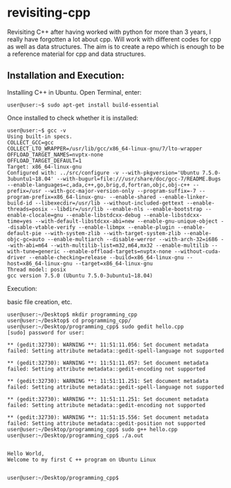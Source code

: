 # revisiting-cpp
Revisiting C++ after having worked with python for more than 3 years, I really have forgotten a lot about cpp. Will work with different codes for cpp as well as data structures. The aim is to create a repo which is enough to be a reference material for cpp and data structures.

## Installation and Execution:
Installing C++ in Ubuntu. Open Terminal, enter:
```console
user@user:~$ sudo apt-get install build-essential
```
Once installed to check whether it is installed:

```console
user@user:~$ gcc -v
Using built-in specs.
COLLECT_GCC=gcc
COLLECT_LTO_WRAPPER=/usr/lib/gcc/x86_64-linux-gnu/7/lto-wrapper
OFFLOAD_TARGET_NAMES=nvptx-none
OFFLOAD_TARGET_DEFAULT=1
Target: x86_64-linux-gnu
Configured with: ../src/configure -v --with-pkgversion='Ubuntu 7.5.0-3ubuntu1~18.04' --with-bugurl=file:///usr/share/doc/gcc-7/README.Bugs --enable-languages=c,ada,c++,go,brig,d,fortran,objc,obj-c++ --prefix=/usr --with-gcc-major-version-only --program-suffix=-7 --program-prefix=x86_64-linux-gnu- --enable-shared --enable-linker-build-id --libexecdir=/usr/lib --without-included-gettext --enable-threads=posix --libdir=/usr/lib --enable-nls --enable-bootstrap --enable-clocale=gnu --enable-libstdcxx-debug --enable-libstdcxx-time=yes --with-default-libstdcxx-abi=new --enable-gnu-unique-object --disable-vtable-verify --enable-libmpx --enable-plugin --enable-default-pie --with-system-zlib --with-target-system-zlib --enable-objc-gc=auto --enable-multiarch --disable-werror --with-arch-32=i686 --with-abi=m64 --with-multilib-list=m32,m64,mx32 --enable-multilib --with-tune=generic --enable-offload-targets=nvptx-none --without-cuda-driver --enable-checking=release --build=x86_64-linux-gnu --host=x86_64-linux-gnu --target=x86_64-linux-gnu
Thread model: posix
gcc version 7.5.0 (Ubuntu 7.5.0-3ubuntu1~18.04) 
```
Execution:

basic file creation, etc.

```console
user@user:~/Desktop$ mkdir programming_cpp
user@user:~/Desktop$ cd programming_cpp/
user@user:~/Desktop/programming_cpp$ sudo gedit hello.cpp
[sudo] password for user: 

** (gedit:32730): WARNING **: 11:51:11.056: Set document metadata failed: Setting attribute metadata::gedit-spell-language not supported

** (gedit:32730): WARNING **: 11:51:11.057: Set document metadata failed: Setting attribute metadata::gedit-encoding not supported

** (gedit:32730): WARNING **: 11:51:11.251: Set document metadata failed: Setting attribute metadata::gedit-spell-language not supported

** (gedit:32730): WARNING **: 11:51:11.251: Set document metadata failed: Setting attribute metadata::gedit-encoding not supported

** (gedit:32730): WARNING **: 11:51:15.556: Set document metadata failed: Setting attribute metadata::gedit-position not supported
user@user:~/Desktop/programming_cpp$ sudo g++ hello.cpp
user@user:~/Desktop/programming_cpp$ ./a.out


Hello World,
Welcome to my first C ++ program on Ubuntu Linux


user@user:~/Desktop/programming_cpp$ 
```

